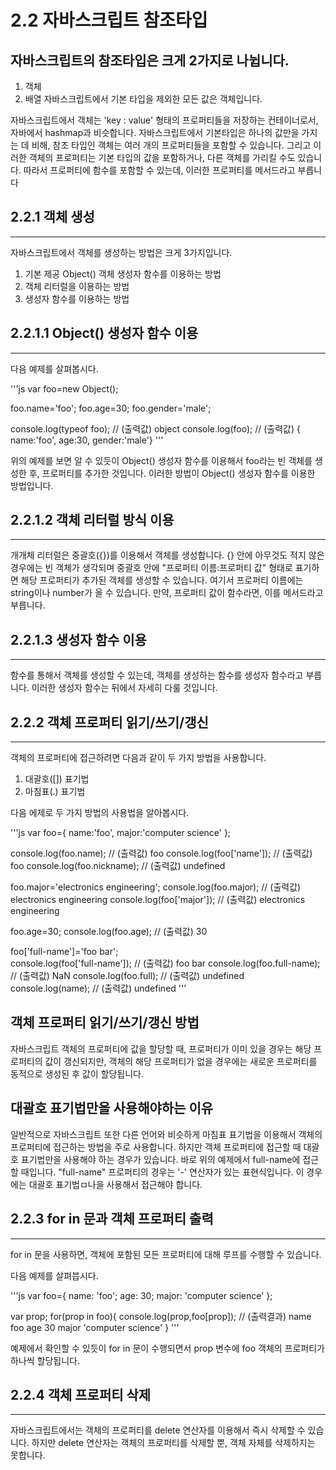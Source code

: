 2.2 자바스크립트 참조타입
=======================

## 자바스크립트의 참조타입은 크게 2가지로 나뉩니다.
1. 객체
2. 배열
자바스크립트에서 기본 타입을 제외한 모든 값은 객체입니다. 

자바스크립트에서 객체는 'key : value' 형태의 프로퍼티들을 저장하는 컨테이너로서, 자바에서 hashmap과 비슷합니다.
자바스크립트에서 기본타입은 하나의 값만을 가지는 데 비해, 참조 타입인 객체는 여러 개의 프로퍼티들을 포함할 수 있습니다.
그리고 이러한 객체의 프로퍼티는 기본 타입의 값을 포함하거나, 다른 객체를 가리킬 수도 있습니다. 
따라서 프로퍼티에 함수를 포함할 수 있는데, 이러한 프로퍼티를 메서드라고 부릅니다

## 2.2.1 객체 생성
--------------

자바스크립트에서 객체를 생성하는 방법은 크게 3가지입니다.
1. 기본 제공 Object() 객체 생성자 함수를 이용하는 방법
2. 객체 리터럴을 이용하는 방법
3. 생성자 함수를 이용하는 방법

## 2.2.1.1 Object() 생성자 함수 이용
--------------------------------

다음 예제를 살펴봅시다.

'''js
var foo=new Object();

foo.name='foo';
foo.age=30;
foo.gender='male';

console.log(typeof foo);  // (출력값) object
console.log(foo);         // (출력값) { name:'foo', age:30, gender:'male'}
'''

위의 예제를 보면 알 수 있듯이 Object() 생성자 함수를 이용해서 foo라는 빈 객체를 생성한 후, 프로퍼티를 추가한 것입니다.
이러한 방법이 Object() 생성자 함수를 이용한 방법입니다.

## 2.2.1.2 객체 리터럴 방식 이용
----------------------------

개개체 리터럴은 중괄호({})를 이용해서 객체를 생성합니다. 
{} 안에 아무것도 적지 않은 경우에는 빈 객체가 생각되며 중괄호 안에 "프로퍼티 이름:프로퍼티 값" 형태로 표기하면 해당 프로퍼티가 추가된 객체를 생성할 수 있습니다.
여기서 프로퍼티 이름에는 string이나 number가 올 수 있습니다.
만약, 프로퍼티 값이 함수라면, 이를 메서드라고 부릅니다.

## 2.2.1.3 생성자 함수 이용
-----------------------

함수를 통해서 객체를 생성할 수 있는데, 객체를 생성하는 함수를 생성자 함수라고 부릅니다.
이러한 생성자 함수는 뒤에서 자세히 다룰 것입니다.

## 2.2.2 객체 프로퍼티 읽기/쓰기/갱신
--------------------------------

객체의 프로퍼티에 접근하려면 다음과 같이 두 가지 방법을 사용합니다.
1. 대괄호([]) 표기법
2. 마침표(.) 표기법

다음 에제로 두 가지 방법의 사용법을 알아봅시다.

'''js
var foo={
    name:'foo',
    major:'computer science'
};

console.log(foo.name);          // (출력값) foo
console.log(foo['name']);       // (출력값) foo
console.log(foo.nickname);      // (출력값) undefined

foo.major='electronics engineering';
console.log(foo.major);         // (출력값) electronics engineering
console.log(foo['major']);      // (출력값) electronics engineering

foo.age=30;
console.log(foo.age);           // (출력값) 30

foo['full-name']='foo bar';     
console.log(foo['full-name']);  // (출력값) foo bar
console.log(foo.full-name);     // (출력값) NaN
console.log(foo.full);          // (출력값) undefined
console.log(name);              // (출력값) undefined
'''

객체 프로퍼티 읽기/쓰기/갱신 방법
------------------------------

자바스크립트 객체의 프로퍼티에 값을 할당할 때, 프로퍼티가 이미 있을 경우는 해당 프로퍼티의 값이 갱신되지만, 
객체의 해당 프로퍼티가 없을 경우에는 새로운 프로퍼티를 동적으로 생성된 후 값이 할당됩니다.

대괄호 표기법만을 사용해야하는 이유
--------------------------------

일반적으로 자바스크립트 또한 다른 언어와 비슷하게 마침표 표기법을 이용해서 객체의 프로퍼티에 접근하는 방법을 주로 사용합니다.
하지만 객체 프로퍼티에 접근할 때 대괄호 표기법만을 사용해야 하는 경우가 있습니다.
바로 위의 예제에서 full-name에 접근할 때입니다. "full-name" 프로퍼티의 경우는 '-' 연산자가 있는 표현식입니다. 
이 경우에는 대괄호 표기법ㅁ나을 사용해서 접근해야 합니다.

## 2.2.3 for in 문과 객체 프로퍼티 출력
----------------------------------

for in 문을 사용하면, 객체에 포함된 모든 프로퍼티에 대해 루프를 수행할 수 있습니다.

다음 예제를 살펴븝시다.

'''js
var foo={
    name: 'foo';
    age: 30;
    major: 'computer science'
};

var prop;
for(prop in foo){
    console.log(prop,foo[prop]);    // (출력결과) name foo      age 30      major 'computer science'
}
'''

예제에서 확인할 수 있듯이 for in 문이 수행되면서 prop 변수에 foo 객체의 프로퍼티가 하나씩 할당됩니다.

## 2.2.4 객체 프로퍼티 삭제
-----------------------

자바스크립트에서는 객체의 프로퍼티를 delete 연산자를 이용해서 즉시 삭제할 수 있습니다.
하지만 delete 연산자는 객체의 프로퍼티를 삭제할 뿐, 객체 자체를 삭제하지는 못합니다.
